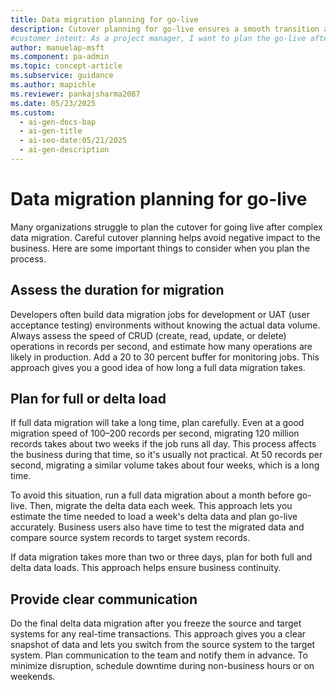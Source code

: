 ```yaml
---
title: Data migration planning for go-live
description: Cutover planning for go-live ensures a smooth transition after data migration. Discover how to estimate migration time, manage delta loads, and notify teams.
#customer intent: As a project manager, I want to plan the go-live after data migration so that the transition is smooth and business impact is minimized.
author: manuelap-msft
ms.component: pa-admin
ms.topic: concept-article
ms.subservice: guidance
ms.author: mapichle
ms.reviewer: pankajsharma2087
ms.date: 05/23/2025
ms.custom:
  - ai-gen-docs-bap
  - ai-gen-title
  - ai-seo-date:05/21/2025
  - ai-gen-description
---
```


# Data migration planning for go-live

Many organizations struggle to plan the cutover for going live after complex data migration. Careful cutover planning helps avoid negative impact to the business. Here are some important things to consider when you plan the process.

## Assess the duration for migration

Developers often build data migration jobs for development or UAT (user acceptance testing) environments without knowing the actual data volume. Always assess the speed of CRUD (create, read, update, or delete) operations in records per second, and estimate how many operations are likely in production. Add a 20 to 30 percent buffer for monitoring jobs. This approach gives you a good idea of how long a full data migration takes.

## Plan for full or delta load

If full data migration will take a long time, plan carefully. Even at a good migration speed of 100–200 records per second, migrating 120 million records takes about two weeks if the job runs all day. This process affects the business during that time, so it's usually not practical. At 50 records per second, migrating a similar volume takes about four weeks, which is a long time.

To avoid this situation, run a full data migration about a month before go-live. Then, migrate the delta data each week. This approach lets you estimate the time needed to load a week's delta data and plan go-live accurately. Business users also have time to test the migrated data and compare source system records to target system records.

If data migration takes more than two or three days, plan for both full and delta data loads. This approach helps ensure business continuity.

## Provide clear communication

Do the final delta data migration after you freeze the source and target systems for any real-time transactions. This approach gives you a clear snapshot of data and lets you switch from the source system to the target system. Plan communication to the team and notify them in advance. To minimize disruption, schedule downtime during non-business hours or on weekends.
